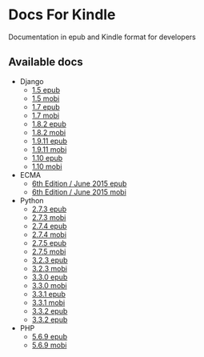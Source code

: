 # Docs For Kindle

Documentation in epub and Kindle format for developers

## Available docs

- Django
  - [1.5 epub](https://github.com/pferretti/docsforkindle/raw/master/django/Django%201.5%20-%20Django%20Software%20Foundation.epub)
  - [1.5 mobi](https://github.com/pferretti/docsforkindle/raw/master/django/Django%201.5%20-%20Django%20Software%20Foundation.mobi)
  - [1.7 epub](https://github.com/pferretti/docsforkindle/raw/master/django/Django%201.7%20-%20Django%20Software%20Foundation.epub)
  - [1.7 mobi](https://github.com/pferretti/docsforkindle/raw/master/django/Django%201.7%20-%20Django%20Software%20Foundation.mobi)
  - [1.8.2 epub](https://github.com/pferretti/docsforkindle/raw/master/django/Django%201.8.2%20-%20Django%20Software%20Foundation.epub)
  - [1.8.2 mobi](https://github.com/pferretti/docsforkindle/raw/master/django/Django%201.8.2%20-%20Django%20Software%20Foundation.mobi)
  - [1.9.11 epub](https://github.com/pferretti/docsforkindle/blob/master/django/Django%201.9.11%20-%20Django%20Software%20Foundation.epub)
  - [1.9.11 mobi](https://github.com/pferretti/docsforkindle/raw/master/django/Django%201.9.11%20-%20Django%20Software%20Foundation.mobi)
  - [1.10 epub](https://github.com/pferretti/docsforkindle/raw/master/django/Django%201.10%20-%20Django%20Software%20Foundation.epub)
  - [1.10 mobi](https://github.com/pferretti/docsforkindle/raw/master/django/Django%201.9.11%20-%20Django%20Software%20Foundation.mobi)
- ECMA
  - [6th Edition / June 2015 epub](https://github.com/pferretti/docsforkindle/raw/master/ecma/ECMAScript%202015%20Language%20Specification.epub)
  - [6th Edition / June 2015 mobi](https://github.com/pferretti/docsforkindle/raw/master/ecma/ECMAScript%202015%20Language%20Specification.mobi)
- Python
  - [2.7.3 epub](https://github.com/pferretti/docsforkindle/raw/master/python/Python%202.7.3%20documentation%20-%20Python%20Software%20Foundation.epub)
  - [2.7.3 mobi](https://github.com/pferretti/docsforkindle/raw/master/python/Python%202.7.3%20documentation%20-%20Python%20Software%20Foundation.mobi)
  - [2.7.4 epub](https://github.com/pferretti/docsforkindle/raw/master/python/Python%202.7.4%20documentation%20-%20Python%20Software%20Foundation.epub)
  - [2.7.4 mobi](https://github.com/pferretti/docsforkindle/raw/master/python/Python%202.7.4%20documentation%20-%20Python%20Software%20Foundation.mobi)
  - [2.7.5 epub](https://github.com/pferretti/docsforkindle/raw/master/python/Python%202.7.5%20documentation%20-%20Python%20Software%20Foundation.epub)
  - [2.7.5 mobi](https://github.com/pferretti/docsforkindle/raw/master/python/Python%202.7.5%20documentation%20-%20Python%20Software%20Foundation.mobi)
  - [3.2.3 epub](https://github.com/pferretti/docsforkindle/raw/master/python/Python%20v3.2.3%20documentation%20-%20Python%20Software%20Foundation.epub)
  - [3.2.3 mobi](https://github.com/pferretti/docsforkindle/raw/master/python/Python%20v3.2.3%20documentation%20-%20Python%20Software%20Foundation.mobi)
  - [3.3.0 epub](https://github.com/pferretti/docsforkindle/raw/master/python/Python%203.3.0%20documentation%20-%20Python%20Software%20Foundation.epub)
  - [3.3.0 mobi](https://github.com/pferretti/docsforkindle/raw/master/python/Python%203.3.0%20documentation%20-%20Python%20Software%20Foundation.mobi)
  - [3.3.1 epub](https://github.com/pferretti/docsforkindle/raw/master/python/Python%20v3.3.1%20documentation%20-%20Python%20Software%20Foundation.epub)
  - [3.3.1 mobi](https://github.com/pferretti/docsforkindle/raw/master/python/Python%20v3.3.1%20documentation%20-%20Python%20Software%20Foundation.mobi)
  - [3.3.2 epub](https://github.com/pferretti/docsforkindle/raw/master/python/Python%203.3.2%20documentation%20-%20Python%20Software%20Foundation.epub)
  - [3.3.2 epub](https://github.com/pferretti/docsforkindle/raw/master/python/Python%203.3.2%20documentation%20-%20Python%20Software%20Foundation.mobi)
- PHP
  - [5.6.9 epub](https://github.com/pferretti/docsforkindle/raw/eca03c8e4a04c9c385a61f07e7b2e235af1ea14b/php/PHP%205.6.9%20Manual%20EN.epub)
  - [5.6.9 mobi](https://github.com/pferretti/docsforkindle/raw/eca03c8e4a04c9c385a61f07e7b2e235af1ea14b/php/PHP%205.6.9%20Manual%20EN.mobi)
